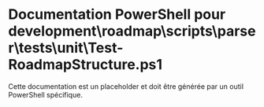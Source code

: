 # Documentation PowerShell pour development\roadmap\scripts\parser\tests\unit\Test-RoadmapStructure.ps1

Cette documentation est un placeholder et doit être générée par un outil PowerShell spécifique.

